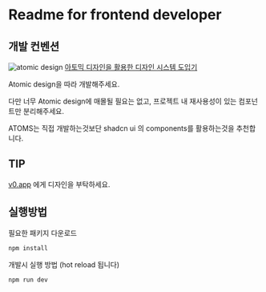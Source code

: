# Readme for frontend developer

## 개발 컨벤션
![atomic design](https://yozm.wishket.com/media/news/1531/image015.png)
[아토믹 디자인을 활용한 디자인 시스템 도입기](https://tech.kakaoent.com/front-end/2022/220505-how-page-part-use-atomic-design-system/)

Atomic design을 따라 개발해주세요.

다만 너무 Atomic design에 매몰될 필요는 없고, 프로젝트 내 재사용성이 있는 컴포넌트만 분리해주세요.

ATOMS는 직접 개발하는것보단 shadcn ui 의 components를 활용하는것을 추천합니다.

## TIP

[v0.app](https://v0.app/) 에게 디자인을 부탁하세요.

## 실행방법
필요한 패키지 다운로드
```bash
npm install
```
개발시 실행 방법 (hot reload 됩니다)
```bash
npm run dev
```

